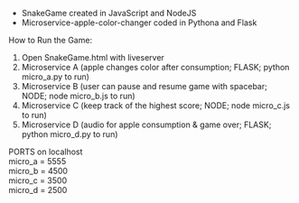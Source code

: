 - SnakeGame created in JavaScript and NodeJS
- Microservice-apple-color-changer coded in Pythona and Flask

How to Run the Game:
1. Open SnakeGame.html with liveserver
2. Microservice A (apple changes color after consumption; FLASK; python micro_a.py to run)
3. Microservice B (user can pause and resume game with spacebar; NODE; node micro_b.js to run)
4. Microservice C (keep track of the highest score; NODE; node micro_c.js to run)
5. Microservice D (audio for apple consumption & game over; FLASK; python micro_d.py to run)

PORTS on localhost<br>
micro_a = 5555<br>
micro_b = 4500<br>
micro_c = 3500<br>
micro_d = 2500
